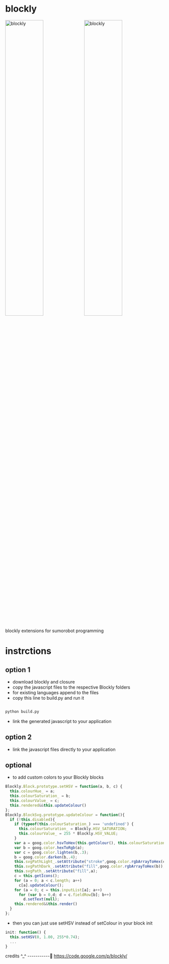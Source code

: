 blockly
=======

<img src="https://lh6.googleusercontent.com/-xXfCcqL_Zmk/VKbsCu-XyDI/AAAAAAAAJxU/chWyHsPw0JQ/w569-h287-no/blockly_sumorobot.png" alt="blockly" width="49%">
<img src="https://lh5.googleusercontent.com/-XHaMHrGOujI/VKlFvsZbCDI/AAAAAAAAJxw/ySdAVwUa8os/w969-h939-no/sumo.jpg" alt="blockly" width="49%">

blockly extensions for sumorobot programming

instrctions
===========

option 1
--------
* download blockly and closure
* copy the javascript files to the respective Blockly folders
* for existing languages append to the files
* copy this line to build.py and run it
```python
```
```bash
python build.py
```
* link the generated javascript to your application

option 2
--------
* link the javascript files directly to your application

optional
--------
* to add custom colors to your Blockly blocks
```javascript
Blockly.Block.prototype.setHSV = function(a, b, c) {
  this.colourHue_ = a;
  this.colourSaturation_ = b;
  this.colourValue_ = c;
  this.rendered&&this.updateColour()
};
Blockly.BlockSvg.prototype.updateColour = function(){
  if (!this.disabled){
    if (typeof(this.colourSaturation_) === 'undefined') {
      this.colourSaturation_ = Blockly.HSV_SATURATION;
      this.colourValue_ = 255 * Blockly.HSV_VALUE;
    }
    var a = goog.color.hsvToHex(this.getColour(), this.colourSaturation_, this.colourValue_);
    var b = goog.color.hexToRgb(a);
    var c = goog.color.lighten(b,.3);
    b = goog.color.darken(b,.4);
    this.svgPathLight_.setAttribute("stroke",goog.color.rgbArrayToHex(c));
    this.svgPathDark_.setAttribute("fill",goog.color.rgbArrayToHex(b));
    this.svgPath_.setAttribute("fill",a);
    c = this.getIcons();
    for (a = 0; a < c.length; a++)
      c[a].updateColour();
    for (a = 0; c = this.inputList[a]; a++)
      for (var b = 0,d; d = c.fieldRow[b]; b++)
        d.setText(null);
    this.rendered&&this.render()
  }
};
```
* then you can just use setHSV instead of setColour in your block init
```javascript
init: function() {
  this.setHSV(0, 1.00, 255*0.74);
  ...
}
```

credits ^_^
-----------
https://code.google.com/p/blockly/
